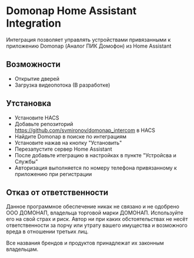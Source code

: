 # Domonap Home Assistant Integration

Интеграция позволяет управлять устройствами привязанными к приложению Domonap (Аналог ПИК Домофон) из Home Assistant

## Возможности

* Открытие дверей
* Загрузка видеопотока (В разработке)

## Утстановка

* Установите HACS
* Добавьте репозиторий https://github.com/svmironov/domonap_intercom в HACS 
* Найдите Domonap в поиске по интеграциям
* Установите нажав на кнопку "Установить" 
* Перезапустите сервер Home Assistant
* После добавьте итеграцию в настройках в пункте "Устройсва и Службы"
* Авторизация выполняется по номеру телефона привязанному к приложению при регистрации 


## Отказ от ответственности

Данное программное обеспечение никак не связано и не одобрено ООО ДОМОНАП, владельца торговой марки ДОМОНАП. Используйте его на свой страх и риск. Автор ни при каких обстоятельствах не несёт ответственности за порчу или утрату вашего имущества и возможного вреда в отношении третьих лиц.

Все названия брендов и продуктов принадлежат их законным владельцам.